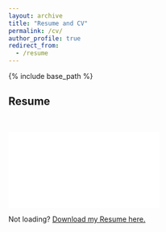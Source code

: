 ```yaml
---
layout: archive
title: "Resume and CV"
permalink: /cv/
author_profile: true
redirect_from:
  - /resume
---
```


{% include base_path %}

## Resume

<p>&nbsp;</p>
<embed src="/files/ALakshman_Resume2025.pdf" type='application/pdf'>

Not loading? [Download my Resume here.](/files/ALakshman_Resume2025.pdf)

